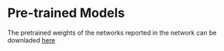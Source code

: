 # Pre-trained Models

The pretrained weights of the networks reported in the network can be downladed [here](https://drive.google.com/drive/folders/1lslU0ZdIHleySuxm1HC0xSNfc78-F_O6?usp=sharing)